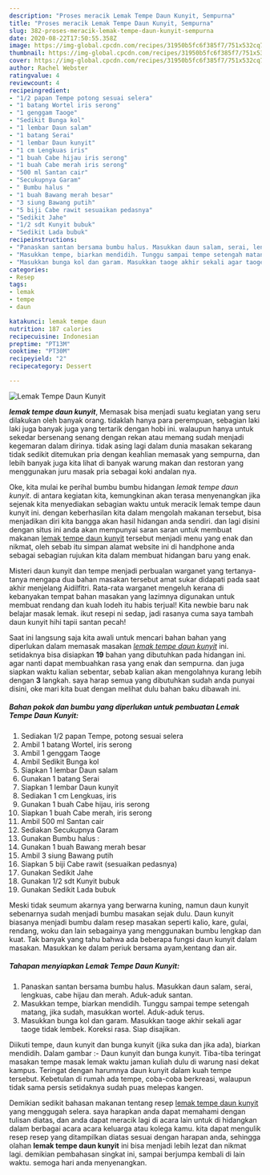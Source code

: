 ```yaml
---
description: "Proses meracik Lemak Tempe Daun Kunyit, Sempurna"
title: "Proses meracik Lemak Tempe Daun Kunyit, Sempurna"
slug: 382-proses-meracik-lemak-tempe-daun-kunyit-sempurna
date: 2020-08-22T17:50:55.358Z
image: https://img-global.cpcdn.com/recipes/31950b5fc6f385f7/751x532cq70/lemak-tempe-daun-kunyit-foto-resep-utama.jpg
thumbnail: https://img-global.cpcdn.com/recipes/31950b5fc6f385f7/751x532cq70/lemak-tempe-daun-kunyit-foto-resep-utama.jpg
cover: https://img-global.cpcdn.com/recipes/31950b5fc6f385f7/751x532cq70/lemak-tempe-daun-kunyit-foto-resep-utama.jpg
author: Rachel Webster
ratingvalue: 4
reviewcount: 4
recipeingredient:
- "1/2 papan Tempe potong sesuai selera"
- "1 batang Wortel iris serong"
- "1 genggam Taoge"
- "Sedikit Bunga kol"
- "1 lembar Daun salam"
- "1 batang Serai"
- "1 lembar Daun kunyit"
- "1 cm Lengkuas iris"
- "1 buah Cabe hijau iris serong"
- "1 buah Cabe merah iris serong"
- "500 ml Santan cair"
- "Secukupnya Garam"
- " Bumbu halus "
- "1 buah Bawang merah besar"
- "3 siung Bawang putih"
- "5 biji Cabe rawit sesuaikan pedasnya"
- "Sedikit Jahe"
- "1/2 sdt Kunyit bubuk"
- "Sedikit Lada bubuk"
recipeinstructions:
- "Panaskan santan bersama bumbu halus. Masukkan daun salam, serai, lengkuas, cabe hijau dan merah. Aduk-aduk santan."
- "Masukkan tempe, biarkan mendidih. Tunggu sampai tempe setengah matang, jika sudah, masukkan wortel. Aduk-aduk terus."
- "Masukkan bunga kol dan garam. Masukkan taoge akhir sekali agar taoge tidak lembek. Koreksi rasa. Siap disajikan."
categories:
- Resep
tags:
- lemak
- tempe
- daun

katakunci: lemak tempe daun 
nutrition: 187 calories
recipecuisine: Indonesian
preptime: "PT13M"
cooktime: "PT30M"
recipeyield: "2"
recipecategory: Dessert

---
```



![Lemak Tempe Daun Kunyit](https://img-global.cpcdn.com/recipes/31950b5fc6f385f7/751x532cq70/lemak-tempe-daun-kunyit-foto-resep-utama.jpg)

<b><i>lemak tempe daun kunyit</i></b>, Memasak bisa menjadi suatu kegiatan yang seru dilakukan oleh banyak orang. tidaklah hanya para perempuan, sebagian laki laki juga banyak juga yang tertarik dengan hobi ini. walaupun hanya untuk sekedar bersenang senang dengan rekan atau memang sudah menjadi kegemaran dalam dirinya. tidak asing lagi dalam dunia masakan sekarang tidak sedikit ditemukan pria dengan keahlian memasak yang sempurna, dan lebih banyak juga kita lihat di banyak warung makan dan restoran yang menggunakan juru masak pria sebagai koki andalan nya.

Oke, kita mulai ke perihal bumbu bumbu hidangan <i>lemak tempe daun kunyit</i>. di antara kegiatan kita, kemungkinan akan terasa menyenangkan jika sejenak kita menyediakan sebagian waktu untuk meracik lemak tempe daun kunyit ini. dengan keberhasilan kita dalam mengolah makanan tersebut, bisa menjadikan diri kita bangga akan hasil hidangan anda sendiri. dan lagi disini dengan situs ini anda akan mempunyai saran saran untuk membuat makanan <u>lemak tempe daun kunyit</u> tersebut menjadi menu yang enak dan nikmat, oleh sebab itu simpan alamat website ini di handphone anda sebagai sebagian rujukan kita dalam membuat hidangan baru yang enak.

Misteri daun kunyit dan tempe menjadi perbualan warganet yang tertanya-tanya mengapa dua bahan masakan tersebut amat sukar didapati pada saat akhir menjelang Aidilfitri. Rata-rata warganet mengeluh kerana di kebanyakan tempat bahan masakan yang lazimnya digunakan untuk membuat rendang dan kuah lodeh itu habis terjual! Kita newbie baru nak belajar masak lemak. ikut resepi ni sedap, jadi rasanya cuma saya tambah daun kunyit hihi tapii santan pecah!


Saat ini langsung saja kita awali untuk mencari bahan bahan yang diperlukan dalam memasak masakan <u><i>lemak tempe daun kunyit</i></u> ini. setidaknya bisa disiapkan <b>19</b> bahan yang dibutuhkan pada hidangan ini. agar nanti dapat membuahkan rasa yang enak dan sempurna. dan juga siapkan waktu kalian sebentar, sebab kalian akan mengolahnya kurang lebih dengan <b>3</b> langkah. saya harap semua yang dibutuhkan sudah anda punyai disini, oke mari kita buat dengan melihat dulu bahan baku dibawah ini.

<!--inarticleads1-->

##### Bahan pokok dan bumbu yang diperlukan untuk pembuatan Lemak Tempe Daun Kunyit:

1. Sediakan 1/2 papan Tempe, potong sesuai selera
1. Ambil 1 batang Wortel, iris serong
1. Ambil 1 genggam Taoge
1. Ambil Sedikit Bunga kol
1. Siapkan 1 lembar Daun salam
1. Gunakan 1 batang Serai
1. Siapkan 1 lembar Daun kunyit
1. Sediakan 1 cm Lengkuas, iris
1. Gunakan 1 buah Cabe hijau, iris serong
1. Siapkan 1 buah Cabe merah, iris serong
1. Ambil 500 ml Santan cair
1. Sediakan Secukupnya Garam
1. Gunakan  Bumbu halus :
1. Gunakan 1 buah Bawang merah besar
1. Ambil 3 siung Bawang putih
1. Siapkan 5 biji Cabe rawit (sesuaikan pedasnya)
1. Gunakan Sedikit Jahe
1. Gunakan 1/2 sdt Kunyit bubuk
1. Gunakan Sedikit Lada bubuk


Meski tidak seumum akarnya yang berwarna kuning, namun daun kunyit sebenarnya sudah menjadi bumbu masakan sejak dulu. Daun kunyit biasanya menjadi bumbu dalam resep masakan seperti kalio, kare, gulai, rendang, woku dan lain sebagainya yang menggunakan bumbu lengkap dan kuat. Tak banyak yang tahu bahwa ada beberapa fungsi daun kunyit dalam masakan. Masukkan ke dalam periuk bersama ayam,kentang dan air. 

<!--inarticleads2-->

##### Tahapan menyiapkan Lemak Tempe Daun Kunyit:

1. Panaskan santan bersama bumbu halus. Masukkan daun salam, serai, lengkuas, cabe hijau dan merah. Aduk-aduk santan.
1. Masukkan tempe, biarkan mendidih. Tunggu sampai tempe setengah matang, jika sudah, masukkan wortel. Aduk-aduk terus.
1. Masukkan bunga kol dan garam. Masukkan taoge akhir sekali agar taoge tidak lembek. Koreksi rasa. Siap disajikan.


Diikuti tempe, daun kunyit dan bunga kunyit (jika suka dan jika ada), biarkan mendidih. Dalam gambar :- Daun kunyit dan bunga kunyit. Tiba-tiba teringat masakan tempe masak lemak waktu jaman kuliah dulu di warung nasi dekat kampus. Teringat dengan harumnya daun kunyit dalam kuah tempe tersebut. Kebetulan di rumah ada tempe, coba-coba berkreasi, walaupun tidak sama persis setidaknya sudah puas melepas kangen. 

Demikian sedikit bahasan makanan tentang resep <u>lemak tempe daun kunyit</u> yang menggugah selera. saya harapkan anda dapat memahami dengan tulisan diatas, dan anda dapat meracik lagi di acara lain untuk di hidangkan dalam berbagai acara acara keluarga atau kolega kamu. kita dapat mengulik resep resep yang ditampilkan diatas sesuai dengan harapan anda, sehingga olahan <b>lemak tempe daun kunyit</b> ini bisa menjadi lebih lezat dan nikmat lagi. demikian pembahasan singkat ini, sampai berjumpa kembali di lain waktu. semoga hari anda menyenangkan.
